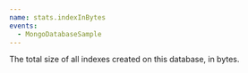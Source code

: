 ```yaml
---
name: stats.indexInBytes
events:
  - MongoDatabaseSample
---
```


The total size of all indexes created on this database, in bytes.